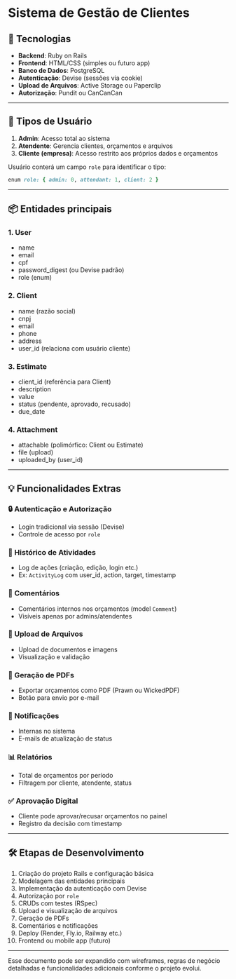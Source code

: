 
# Sistema de Gestão de Clientes

## 🧱 Tecnologias
- **Backend**: Ruby on Rails
- **Frontend**: HTML/CSS (simples ou futuro app)
- **Banco de Dados**: PostgreSQL
- **Autenticação**: Devise (sessões via cookie)
- **Upload de Arquivos**: Active Storage ou Paperclip
- **Autorização**: Pundit ou CanCanCan

---

## 👤 Tipos de Usuário
1. **Admin**: Acesso total ao sistema  
2. **Atendente**: Gerencia clientes, orçamentos e arquivos  
3. **Cliente (empresa)**: Acesso restrito aos próprios dados e orçamentos  

Usuário conterá um campo `role` para identificar o tipo:
```ruby
enum role: { admin: 0, attendant: 1, client: 2 }
```

---

## 📦 Entidades principais

### 1. User
- name  
- email  
- cpf
- password_digest (ou Devise padrão)  
- role (enum)  

### 2. Client
- name (razão social)  
- cnpj  
- email  
- phone  
- address  
- user_id (relaciona com usuário cliente)  

### 3. Estimate
- client_id (referência para Client)  
- description  
- value  
- status (pendente, aprovado, recusado)  
- due_date  

### 4. Attachment
- attachable (polimórfico: Client ou Estimate)  
- file (upload)  
- uploaded_by (user_id)  

---

## 💡 Funcionalidades Extras

### 🔒 Autenticação e Autorização
- Login tradicional via sessão (Devise)  
- Controle de acesso por `role`  

### 📜 Histórico de Atividades
- Log de ações (criação, edição, login etc.)  
- Ex: `ActivityLog` com user_id, action, target, timestamp  

### 💬 Comentários
- Comentários internos nos orçamentos (model `Comment`)  
- Visíveis apenas por admins/atendentes  

### 📁 Upload de Arquivos
- Upload de documentos e imagens  
- Visualização e validação  

### 📄 Geração de PDFs
- Exportar orçamentos como PDF (Prawn ou WickedPDF)  
- Botão para envio por e-mail  

### 🔔 Notificações
- Internas no sistema  
- E-mails de atualização de status  

### 📊 Relatórios
- Total de orçamentos por período  
- Filtragem por cliente, atendente, status  

### ✅ Aprovação Digital
- Cliente pode aprovar/recusar orçamentos no painel  
- Registro da decisão com timestamp  

---

## 🛠️ Etapas de Desenvolvimento
1. Criação do projeto Rails e configuração básica  
2. Modelagem das entidades principais  
3. Implementação da autenticação com Devise  
4. Autorização por `role`  
5. CRUDs com testes (RSpec)  
6. Upload e visualização de arquivos  
7. Geração de PDFs  
8. Comentários e notificações  
9. Deploy (Render, Fly.io, Railway etc.)  
10. Frontend ou mobile app (futuro)  

---

Esse documento pode ser expandido com wireframes, regras de negócio detalhadas e funcionalidades adicionais conforme o projeto evolui.
